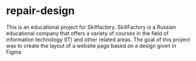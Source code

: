 # repair-design

This is an educational project for Skillfactory. SkillFactory is a Russian educational company that offers a variety of courses in the field of information technology (IT) and other related areas. The goal of this project was to create the layout of a website page based on a design given in Figma
